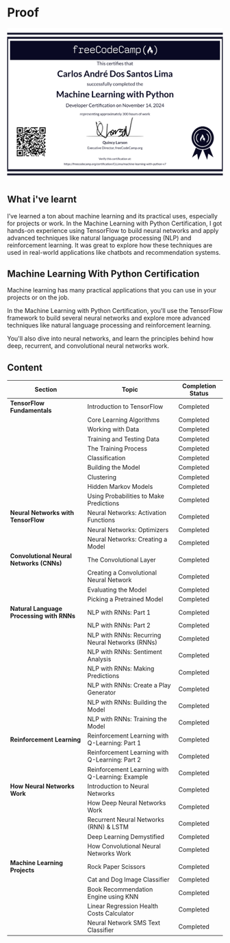 # Proof
![](https://github.com/CllsPy/FreeCodeCamp/blob/main/1_MachineLearningWithPython/cert.jpg)

## What i've learnt
I’ve learned a ton about machine learning and its practical uses, especially for projects or work. In the Machine Learning with Python Certification, I got hands-on experience using TensorFlow to build neural networks and apply advanced techniques like natural language processing (NLP) and reinforcement learning. It was great to explore how these techniques are used in real-world applications like chatbots and recommendation systems.

## Machine Learning With Python Certification

Machine learning has many practical applications that you can use in your projects or on the job.

In the Machine Learning with Python Certification, you'll use the TensorFlow framework to build several neural networks and explore more advanced techniques like natural language processing and reinforcement learning.

You'll also dive into neural networks, and learn the principles behind how deep, recurrent, and convolutional neural networks work.

## Content

| **Section**                                   | **Topic**                                        | **Completion Status** |
|-----------------------------------------------|--------------------------------------------------|-----------------------|
| **TensorFlow Fundamentals**                   | Introduction to TensorFlow                       | Completed             |
|                                               | Core Learning Algorithms                         | Completed             |
|                                               | Working with Data                                | Completed             |
|                                               | Training and Testing Data                        | Completed             |
|                                               | The Training Process                             | Completed             |
|                                               | Classification                                    | Completed             |
|                                               | Building the Model                               | Completed             |
|                                               | Clustering                                       | Completed             |
|                                               | Hidden Markov Models                             | Completed             |
|                                               | Using Probabilities to Make Predictions          | Completed             |
| **Neural Networks with TensorFlow**           | Neural Networks: Activation Functions            | Completed             |
|                                               | Neural Networks: Optimizers                      | Completed             |
|                                               | Neural Networks: Creating a Model                | Completed             |
| **Convolutional Neural Networks (CNNs)**      | The Convolutional Layer                          | Completed             |
|                                               | Creating a Convolutional Neural Network          | Completed             |
|                                               | Evaluating the Model                             | Completed             |
|                                               | Picking a Pretrained Model                       | Completed             |
| **Natural Language Processing with RNNs**     | NLP with RNNs: Part 1                            | Completed             |
|                                               | NLP with RNNs: Part 2                            | Completed             |
|                                               | NLP with RNNs: Recurring Neural Networks (RNNs)  | Completed             |
|                                               | NLP with RNNs: Sentiment Analysis                | Completed             |
|                                               | NLP with RNNs: Making Predictions                | Completed             |
|                                               | NLP with RNNs: Create a Play Generator           | Completed             |
|                                               | NLP with RNNs: Building the Model                | Completed             |
|                                               | NLP with RNNs: Training the Model                | Completed             |
| **Reinforcement Learning**                    | Reinforcement Learning with Q-Learning: Part 1    | Completed             |
|                                               | Reinforcement Learning with Q-Learning: Part 2    | Completed             |
|                                               | Reinforcement Learning with Q-Learning: Example  | Completed             |
| **How Neural Networks Work**                  | Introduction to Neural Networks                  | Completed             |
|                                               | How Deep Neural Networks Work                    | Completed             |
|                                               | Recurrent Neural Networks (RNN) & LSTM            | Completed             |
|                                               | Deep Learning Demystified                        | Completed             |
|                                               | How Convolutional Neural Networks Work           | Completed             |
| **Machine Learning Projects**                 | Rock Paper Scissors                               | Completed             |
|                                               | Cat and Dog Image Classifier                      | Completed             |
|                                               | Book Recommendation Engine using KNN              | Completed             |
|                                               | Linear Regression Health Costs Calculator         | Completed             |
|                                               | Neural Network SMS Text Classifier                | Completed             |

